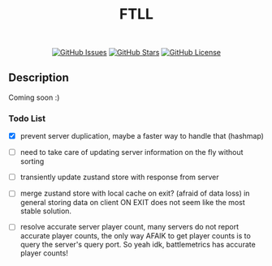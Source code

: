 <h1 align="center">FTLL</h1>

<div align="center">
 
<br />

[![GitHub Issues](https://img.shields.io/github/issues/danlikestocode/ftl-launcher.svg?style=flat-square&label=Issues&color=d77982)](https://github.com/danlikestocode/ftl-launcher/issues)
[![GitHub Stars](https://img.shields.io/github/stars/danlikestocode/ftl-launcher.svg?style=flat-square&label=Stars&color=8fbcbb)](https://github.com/danlikestocode/ftl-launcher/stars)
[![GitHub License](https://img.shields.io/github/license/danlikestocode/ftl-launcher.svg?style=flat-square&label=License&color=88c0d0)](https://github.com/danlikestocode/ftl-launcher/license)

</div>

## Description
Coming soon :)

### Todo List
- [x] prevent server duplication, maybe a faster way to handle that (hashmap)
- [ ] need to take care of updating server information on the fly without sorting
- [ ] transiently update zustand store with response from server
- [ ] merge zustand store with local cache on exit? (afraid of data loss)
in general storing data on client ON EXIT does not seem like the most stable solution.
- [ ] resolve accurate server player count, many servers do not report accurate
player counts, the only way AFAIK to get player counts is to query the server's
query port. So yeah idk, battlemetrics has accurate player counts!



